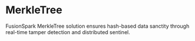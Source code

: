 # MerkleTree
FusionSpark MerkleTree solution ensures hash-based data sanctity through real-time tamper detection and distributed sentinel.
